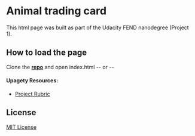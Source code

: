 # Animal trading card 


This html page  was built as part of the Udacity FEND nanodegree (Project 1). 

## How to load the page

 Clone the **[repo](https://github.com/ElisaCovato/Memory-game---FEND-nanodegree)** and open index.html -- or --


#### Upagety Resources:

- [Project Rubric](https://review.udacity.com/#!/projects/7428479271/rubric)


## License
[MIT License](LICENSE.MIT)